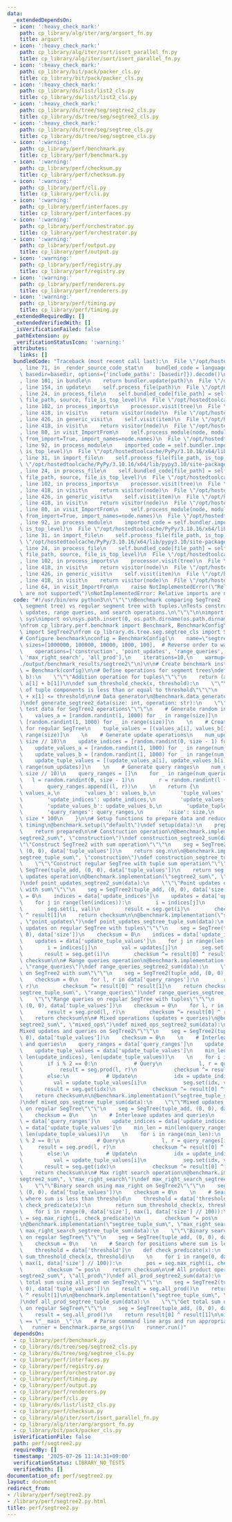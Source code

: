 ```yaml
---
data:
  _extendedDependsOn:
  - icon: ':heavy_check_mark:'
    path: cp_library/alg/iter/arg/argsort_fn.py
    title: argsort
  - icon: ':heavy_check_mark:'
    path: cp_library/alg/iter/sort/isort_parallel_fn.py
    title: cp_library/alg/iter/sort/isort_parallel_fn.py
  - icon: ':heavy_check_mark:'
    path: cp_library/bit/pack/packer_cls.py
    title: cp_library/bit/pack/packer_cls.py
  - icon: ':heavy_check_mark:'
    path: cp_library/ds/list/list2_cls.py
    title: cp_library/ds/list/list2_cls.py
  - icon: ':heavy_check_mark:'
    path: cp_library/ds/tree/seg/segtree2_cls.py
    title: cp_library/ds/tree/seg/segtree2_cls.py
  - icon: ':heavy_check_mark:'
    path: cp_library/ds/tree/seg/segtree_cls.py
    title: cp_library/ds/tree/seg/segtree_cls.py
  - icon: ':warning:'
    path: cp_library/perf/benchmark.py
    title: cp_library/perf/benchmark.py
  - icon: ':warning:'
    path: cp_library/perf/checksum.py
    title: cp_library/perf/checksum.py
  - icon: ':warning:'
    path: cp_library/perf/cli.py
    title: cp_library/perf/cli.py
  - icon: ':warning:'
    path: cp_library/perf/interfaces.py
    title: cp_library/perf/interfaces.py
  - icon: ':warning:'
    path: cp_library/perf/orchestrator.py
    title: cp_library/perf/orchestrator.py
  - icon: ':warning:'
    path: cp_library/perf/output.py
    title: cp_library/perf/output.py
  - icon: ':warning:'
    path: cp_library/perf/registry.py
    title: cp_library/perf/registry.py
  - icon: ':warning:'
    path: cp_library/perf/renderers.py
    title: cp_library/perf/renderers.py
  - icon: ':warning:'
    path: cp_library/perf/timing.py
    title: cp_library/perf/timing.py
  _extendedRequiredBy: []
  _extendedVerifiedWith: []
  _isVerificationFailed: false
  _pathExtension: py
  _verificationStatusIcon: ':warning:'
  attributes:
    links: []
  bundledCode: "Traceback (most recent call last):\n  File \"/opt/hostedtoolcache/PyPy/3.10.16/x64/lib/pypy3.10/site-packages/onlinejudge_verify/documentation/build.py\"\
    , line 71, in _render_source_code_stat\n    bundled_code = language.bundle(stat.path,\
    \ basedir=basedir, options={'include_paths': [basedir]}).decode()\n  File \"/opt/hostedtoolcache/PyPy/3.10.16/x64/lib/pypy3.10/site-packages/onlinejudge_verify/languages/python.py\"\
    , line 101, in bundle\n    return bundler.update(path)\n  File \"/opt/hostedtoolcache/PyPy/3.10.16/x64/lib/pypy3.10/site-packages/onlinejudge_verify/languages/python_bundle.py\"\
    , line 154, in update\n    self.process_file(path)\n  File \"/opt/hostedtoolcache/PyPy/3.10.16/x64/lib/pypy3.10/site-packages/onlinejudge_verify/languages/python_bundle.py\"\
    , line 24, in process_file\n    self.bundled_code[file_path] = self.process_imports(tree,\
    \ file_path, source, file_is_top_level)\n  File \"/opt/hostedtoolcache/PyPy/3.10.16/x64/lib/pypy3.10/site-packages/onlinejudge_verify/languages/python_bundle.py\"\
    , line 102, in process_imports\n    processor.visit(tree)\n  File \"/opt/hostedtoolcache/PyPy/3.10.16/x64/lib/pypy3.10/ast.py\"\
    , line 418, in visit\n    return visitor(node)\n  File \"/opt/hostedtoolcache/PyPy/3.10.16/x64/lib/pypy3.10/ast.py\"\
    , line 426, in generic_visit\n    self.visit(item)\n  File \"/opt/hostedtoolcache/PyPy/3.10.16/x64/lib/pypy3.10/ast.py\"\
    , line 418, in visit\n    return visitor(node)\n  File \"/opt/hostedtoolcache/PyPy/3.10.16/x64/lib/pypy3.10/site-packages/onlinejudge_verify/languages/python_bundle.py\"\
    , line 80, in visit_ImportFrom\n    self.process_module(node, module_path, file_is_top_level,\
    \ from_import=True, import_names=node.names)\n  File \"/opt/hostedtoolcache/PyPy/3.10.16/x64/lib/pypy3.10/site-packages/onlinejudge_verify/languages/python_bundle.py\"\
    , line 92, in process_module\n    imported_code = self.bundler.import_file(module_path,\
    \ is_top_level)\n  File \"/opt/hostedtoolcache/PyPy/3.10.16/x64/lib/pypy3.10/site-packages/onlinejudge_verify/languages/python_bundle.py\"\
    , line 31, in import_file\n    self.process_file(file_path, is_top_level)\n  File\
    \ \"/opt/hostedtoolcache/PyPy/3.10.16/x64/lib/pypy3.10/site-packages/onlinejudge_verify/languages/python_bundle.py\"\
    , line 24, in process_file\n    self.bundled_code[file_path] = self.process_imports(tree,\
    \ file_path, source, file_is_top_level)\n  File \"/opt/hostedtoolcache/PyPy/3.10.16/x64/lib/pypy3.10/site-packages/onlinejudge_verify/languages/python_bundle.py\"\
    , line 102, in process_imports\n    processor.visit(tree)\n  File \"/opt/hostedtoolcache/PyPy/3.10.16/x64/lib/pypy3.10/ast.py\"\
    , line 418, in visit\n    return visitor(node)\n  File \"/opt/hostedtoolcache/PyPy/3.10.16/x64/lib/pypy3.10/ast.py\"\
    , line 426, in generic_visit\n    self.visit(item)\n  File \"/opt/hostedtoolcache/PyPy/3.10.16/x64/lib/pypy3.10/ast.py\"\
    , line 418, in visit\n    return visitor(node)\n  File \"/opt/hostedtoolcache/PyPy/3.10.16/x64/lib/pypy3.10/site-packages/onlinejudge_verify/languages/python_bundle.py\"\
    , line 80, in visit_ImportFrom\n    self.process_module(node, module_path, file_is_top_level,\
    \ from_import=True, import_names=node.names)\n  File \"/opt/hostedtoolcache/PyPy/3.10.16/x64/lib/pypy3.10/site-packages/onlinejudge_verify/languages/python_bundle.py\"\
    , line 92, in process_module\n    imported_code = self.bundler.import_file(module_path,\
    \ is_top_level)\n  File \"/opt/hostedtoolcache/PyPy/3.10.16/x64/lib/pypy3.10/site-packages/onlinejudge_verify/languages/python_bundle.py\"\
    , line 31, in import_file\n    self.process_file(file_path, is_top_level)\n  File\
    \ \"/opt/hostedtoolcache/PyPy/3.10.16/x64/lib/pypy3.10/site-packages/onlinejudge_verify/languages/python_bundle.py\"\
    , line 24, in process_file\n    self.bundled_code[file_path] = self.process_imports(tree,\
    \ file_path, source, file_is_top_level)\n  File \"/opt/hostedtoolcache/PyPy/3.10.16/x64/lib/pypy3.10/site-packages/onlinejudge_verify/languages/python_bundle.py\"\
    , line 102, in process_imports\n    processor.visit(tree)\n  File \"/opt/hostedtoolcache/PyPy/3.10.16/x64/lib/pypy3.10/ast.py\"\
    , line 418, in visit\n    return visitor(node)\n  File \"/opt/hostedtoolcache/PyPy/3.10.16/x64/lib/pypy3.10/ast.py\"\
    , line 426, in generic_visit\n    self.visit(item)\n  File \"/opt/hostedtoolcache/PyPy/3.10.16/x64/lib/pypy3.10/ast.py\"\
    , line 418, in visit\n    return visitor(node)\n  File \"/opt/hostedtoolcache/PyPy/3.10.16/x64/lib/pypy3.10/site-packages/onlinejudge_verify/languages/python_bundle.py\"\
    , line 64, in visit_ImportFrom\n    raise NotImplementedError(\"Relative imports\
    \ are not supported\")\nNotImplementedError: Relative imports are not supported\n"
  code: "#!/usr/bin/env python3\n\"\"\"\nBenchmark comparing SegTree2 (dual-channel\
    \ segment tree) vs regular segment tree with tuples.\nTests construction, point\
    \ updates, range queries, and search operations.\n\"\"\"\n\nimport random\nimport\
    \ sys\nimport os\nsys.path.insert(0, os.path.dirname(os.path.dirname(os.path.abspath(__file__))))\n\
    \nfrom cp_library.perf.benchmark import Benchmark, BenchmarkConfig\nfrom cp_library.ds.tree.seg.segtree2_cls\
    \ import SegTree2\nfrom cp_library.ds.tree.seg.segtree_cls import SegTree\n\n\
    # Configure benchmark\nconfig = BenchmarkConfig(\n    name=\"segtree2\",\n   \
    \ sizes=[1000000, 100000, 10000, 1000, 100],  # Reverse order to warm up JIT\n\
    \    operations=['construction', 'point_updates', 'range_queries', 'mixed_ops',\
    \ 'max_right_search', 'all_prod'],\n    iterations=10,\n    warmup=3,\n    output_dir=\"\
    ./output/benchmark_results/segtree2\"\n)\n\n# Create benchmark instance\nbenchmark\
    \ = Benchmark(config)\n\n# Define operations for segment trees\ndef tuple_add(a,\
    \ b):\n    \"\"\"Addition operation for tuples\"\"\"\n    return (a[0] + b[0],\
    \ a[1] + b[1])\n\ndef sum_threshold_check(x, threshold):\n    \"\"\"Check if sum\
    \ of tuple components is less than or equal to threshold\"\"\"\n    return x[0]\
    \ + x[1] <= threshold\n\n# Data generator\n@benchmark.data_generator(\"default\"\
    )\ndef generate_segtree2_data(size: int, operation: str):\n    \"\"\"Generate\
    \ test data for SegTree2 operations\"\"\"\n    # Generate random initial values\n\
    \    values_a = [random.randint(1, 1000) for _ in range(size)]\n    values_b =\
    \ [random.randint(1, 1000) for _ in range(size)]\n    \n    # Create tuple values\
    \ for regular SegTree\n    tuple_values = [(values_a[i], values_b[i]) for i in\
    \ range(size)]\n    \n    # Generate update operations\n    num_updates = min(1000,\
    \ size // 10)\n    update_indices = [random.randint(0, size - 1) for _ in range(num_updates)]\n\
    \    update_values_a = [random.randint(1, 1000) for _ in range(num_updates)]\n\
    \    update_values_b = [random.randint(1, 1000) for _ in range(num_updates)]\n\
    \    update_tuple_values = [(update_values_a[i], update_values_b[i]) for i in\
    \ range(num_updates)]\n    \n    # Generate query ranges\n    num_queries = min(1000,\
    \ size // 10)\n    query_ranges = []\n    for _ in range(num_queries):\n     \
    \   l = random.randint(0, size - 1)\n        r = random.randint(l + 1, size)\n\
    \        query_ranges.append((l, r))\n    \n    return {\n        'values_a':\
    \ values_a,\n        'values_b': values_b,\n        'tuple_values': tuple_values,\n\
    \        'update_indices': update_indices,\n        'update_values_a': update_values_a,\n\
    \        'update_values_b': update_values_b,\n        'update_tuple_values': update_tuple_values,\n\
    \        'query_ranges': query_ranges,\n        'size': size,\n        'threshold':\
    \ size * 100\n    }\n\n# Setup functions to prepare data and reduce overhead during\
    \ timing\n@benchmark.setup(\"default\")\ndef setup(data):\n    prepared = data.copy()\n\
    \    return prepared\n\n# Construction operation\n@benchmark.implementation(\"\
    segtree2_sum\", \"construction\")\ndef construction_segtree2_sum(data):\n    \"\
    \"\"Construct SegTree2 with sum operation\"\"\"\n    seg = SegTree2(tuple_add,\
    \ (0, 0), data['tuple_values'])\n    return seg.n\n\n@benchmark.implementation(\"\
    segtree_tuple_sum\", \"construction\")\ndef construction_segtree_tuple_sum(data):\n\
    \    \"\"\"Construct regular SegTree with tuple sum operation\"\"\"\n    seg =\
    \ SegTree(tuple_add, (0, 0), data['tuple_values'])\n    return seg.n\n\n# Point\
    \ updates operation\n@benchmark.implementation(\"segtree2_sum\", \"point_updates\"\
    )\ndef point_updates_segtree2_sum(data):\n    \"\"\"Point updates on SegTree2\
    \ with sum\"\"\"\n    seg = SegTree2(tuple_add, (0, 0), data['size'])\n    checksum\
    \ = 0\n    indices = data['update_indices']\n    updates = data['update_tuple_values']\n\
    \    for j in range(len(indices)):\n        i = indices[j]\n        val = updates[j]\n\
    \        seg.set(i, val)\n        result = seg.get(i)\n        checksum ^= result[0]\
    \ ^ result[1]\n    return checksum\n\n@benchmark.implementation(\"segtree_tuple_sum\"\
    , \"point_updates\")\ndef point_updates_segtree_tuple_sum(data):\n    \"\"\"Point\
    \ updates on regular SegTree with tuples\"\"\"\n    seg = SegTree(tuple_add, (0,\
    \ 0), data['size'])\n    checksum = 0\n    indices = data['update_indices']\n\
    \    updates = data['update_tuple_values']\n    for j in range(len(indices)):\n\
    \        i = indices[j]\n        val = updates[j]\n        seg.set(i, val)\n \
    \       result = seg.get(i)\n        checksum ^= result[0] ^ result[1]\n    return\
    \ checksum\n\n# Range queries operation\n@benchmark.implementation(\"segtree2_sum\"\
    , \"range_queries\")\ndef range_queries_segtree2_sum(data):\n    \"\"\"Range queries\
    \ on SegTree2 with sum\"\"\"\n    seg = SegTree2(tuple_add, (0, 0), data['tuple_values'])\n\
    \    checksum = 0\n    for l, r in data['query_ranges']:\n        result = seg.prod(l,\
    \ r)\n        checksum ^= result[0] ^ result[1]\n    return checksum\n\n@benchmark.implementation(\"\
    segtree_tuple_sum\", \"range_queries\")\ndef range_queries_segtree_tuple_sum(data):\n\
    \    \"\"\"Range queries on regular SegTree with tuples\"\"\"\n    seg = SegTree(tuple_add,\
    \ (0, 0), data['tuple_values'])\n    checksum = 0\n    for l, r in data['query_ranges']:\n\
    \        result = seg.prod(l, r)\n        checksum ^= result[0] ^ result[1]\n\
    \    return checksum\n\n# Mixed operations (updates + queries)\n@benchmark.implementation(\"\
    segtree2_sum\", \"mixed_ops\")\ndef mixed_ops_segtree2_sum(data):\n    \"\"\"\
    Mixed updates and queries on SegTree2\"\"\"\n    seg = SegTree2(tuple_add, (0,\
    \ 0), data['tuple_values'])\n    checksum = 0\n    \n    # Interleave updates\
    \ and queries\n    query_ranges = data['query_ranges']\n    update_indices = data['update_indices']\n\
    \    update_tuple_values = data['update_tuple_values']\n    min_len = min(len(query_ranges),\
    \ len(update_indices), len(update_tuple_values))\n    \n    for i in range(min_len):\n\
    \        if i % 2 == 0:\n            # Query\n            l, r = query_ranges[i]\n\
    \            result = seg.prod(l, r)\n            checksum ^= result[0] ^ result[1]\n\
    \        else:\n            # Update\n            idx = update_indices[i]\n  \
    \          val = update_tuple_values[i]\n            seg.set(idx, val)\n     \
    \       result = seg.get(idx)\n            checksum ^= result[0] ^ result[1]\n\
    \    return checksum\n\n@benchmark.implementation(\"segtree_tuple_sum\", \"mixed_ops\"\
    )\ndef mixed_ops_segtree_tuple_sum(data):\n    \"\"\"Mixed updates and queries\
    \ on regular SegTree\"\"\"\n    seg = SegTree(tuple_add, (0, 0), data['tuple_values'])\n\
    \    checksum = 0\n    \n    # Interleave updates and queries\n    query_ranges\
    \ = data['query_ranges']\n    update_indices = data['update_indices']\n    update_tuple_values\
    \ = data['update_tuple_values']\n    min_len = min(len(query_ranges), len(update_indices),\
    \ len(update_tuple_values))\n    \n    for i in range(min_len):\n        if i\
    \ % 2 == 0:\n            # Query\n            l, r = query_ranges[i]\n       \
    \     result = seg.prod(l, r)\n            checksum ^= result[0] ^ result[1]\n\
    \        else:\n            # Update\n            idx = update_indices[i]\n  \
    \          val = update_tuple_values[i]\n            seg.set(idx, val)\n     \
    \       result = seg.get(idx)\n            checksum ^= result[0] ^ result[1]\n\
    \    return checksum\n\n# Max right search operation\n@benchmark.implementation(\"\
    segtree2_sum\", \"max_right_search\")\ndef max_right_search_segtree2_sum(data):\n\
    \    \"\"\"Binary search using max_right on SegTree2\"\"\"\n    seg = SegTree2(tuple_add,\
    \ (0, 0), data['tuple_values'])\n    checksum = 0\n    \n    # Search for positions\
    \ where sum is less than threshold\n    threshold = data['threshold']\n    def\
    \ check_predicate(x):\n        return sum_threshold_check(x, threshold)\n    \n\
    \    for i in range(0, data['size'], max(1, data['size'] // 100)):\n        pos\
    \ = seg.max_right(i, check_predicate)\n        checksum ^= pos\n    return checksum\n\
    \n@benchmark.implementation(\"segtree_tuple_sum\", \"max_right_search\")\ndef\
    \ max_right_search_segtree_tuple_sum(data):\n    \"\"\"Binary search using max_right\
    \ on regular SegTree\"\"\"\n    seg = SegTree(tuple_add, (0, 0), data['tuple_values'])\n\
    \    checksum = 0\n    \n    # Search for positions where sum is less than threshold\n\
    \    threshold = data['threshold']\n    def check_predicate(x):\n        return\
    \ sum_threshold_check(x, threshold)\n    \n    for i in range(0, data['size'],\
    \ max(1, data['size'] // 100)):\n        pos = seg.max_right(i, check_predicate)\n\
    \        checksum ^= pos\n    return checksum\n\n# All product operation\n@benchmark.implementation(\"\
    segtree2_sum\", \"all_prod\")\ndef all_prod_segtree2_sum(data):\n    \"\"\"Get\
    \ total sum using all_prod on SegTree2\"\"\"\n    seg = SegTree2(tuple_add, (0,\
    \ 0), data['tuple_values'])\n    result = seg.all_prod()\n    return result[0]\
    \ ^ result[1]\n\n@benchmark.implementation(\"segtree_tuple_sum\", \"all_prod\"\
    )\ndef all_prod_segtree_tuple_sum(data):\n    \"\"\"Get total sum using all_prod\
    \ on regular SegTree\"\"\"\n    seg = SegTree(tuple_add, (0, 0), data['tuple_values'])\n\
    \    result = seg.all_prod()\n    return result[0] ^ result[1]\n\nif __name__\
    \ == \"__main__\":\n    # Parse command line args and run appropriate mode\n \
    \   runner = benchmark.parse_args()\n    runner.run()"
  dependsOn:
  - cp_library/perf/benchmark.py
  - cp_library/ds/tree/seg/segtree2_cls.py
  - cp_library/ds/tree/seg/segtree_cls.py
  - cp_library/perf/interfaces.py
  - cp_library/perf/registry.py
  - cp_library/perf/orchestrator.py
  - cp_library/perf/timing.py
  - cp_library/perf/output.py
  - cp_library/perf/renderers.py
  - cp_library/perf/cli.py
  - cp_library/ds/list/list2_cls.py
  - cp_library/perf/checksum.py
  - cp_library/alg/iter/sort/isort_parallel_fn.py
  - cp_library/alg/iter/arg/argsort_fn.py
  - cp_library/bit/pack/packer_cls.py
  isVerificationFile: false
  path: perf/segtree2.py
  requiredBy: []
  timestamp: '2025-07-26 11:14:31+09:00'
  verificationStatus: LIBRARY_NO_TESTS
  verifiedWith: []
documentation_of: perf/segtree2.py
layout: document
redirect_from:
- /library/perf/segtree2.py
- /library/perf/segtree2.py.html
title: perf/segtree2.py
---
```

